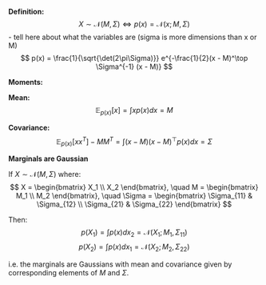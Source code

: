 **Definition:**
$$ X \sim \mathcal{N}(M, \Sigma) \iff p(x) = \mathcal{N}(x; M, \Sigma) $$
	 - tell here about what the variables are (sigma is more dimensions than x or M)
$$ p(x) = \frac{1}{\sqrt{\det(2\pi\Sigma)}} e^{-\frac{1}{2}(x - M)^\top \Sigma^{-1} (x - M)} $$

**Moments:**

**Mean:**
$$ \mathbb{E}_{p(x)}[x] = \int x p(x) dx = M $$

**Covariance:**
$$ \mathbb{E}_{p(x)}[x x^T] - M M^T = \int (x - M)(x - M)^\top p(x) dx = \Sigma $$

**Marginals are Gaussian**

If $X \sim \mathcal{N}(M, \Sigma)$ where:
$$ X = \begin{bmatrix} X_1 \\ X_2 \end{bmatrix}, \quad M = \begin{bmatrix} M_1 \\ M_2 \end{bmatrix}, \quad \Sigma = \begin{bmatrix} \Sigma_{11} & \Sigma_{12} \\ \Sigma_{21} & \Sigma_{22} \end{bmatrix} $$

Then:
$$ p(X_1) = \int p(x) dx_2 = \mathcal{N}(X_1; M_1, \Sigma_{11}) $$
$$ p(X_2) = \int p(x) dx_1 = \mathcal{N}(X_2; M_2, \Sigma_{22}) $$

i.e. the marginals are Gaussians with mean and covariance given by corresponding elements of $M$ and $\Sigma$.
